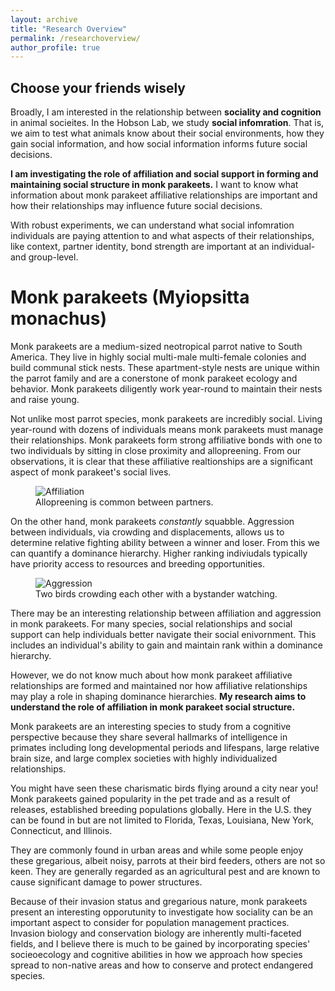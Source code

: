 ```yaml
---
layout: archive
title: "Research Overview"
permalink: /researchoverview/
author_profile: true
---
```


## Choose your friends wisely

Broadly, I am interested in the relationship between **sociality and cognition** in animal socieites. In the Hobson Lab, we study **social infomration**. That is, we aim to test what animals know about their social environments, how they gain social information, and how social information informs future social decisions. 

**I am investigating the role of affiliation and social support in forming and maintaining social structure in monk parakeets.** I want to know what information about monk parakeet affiliative relationships are important and how their relationships may influence future social decisions. 

With robust experiments, we can understand what social infomration individuals are paying attention to and what aspects of their relationships, like context, partner identity, bond strength are important at an individual- and group-level. 
 
Monk parakeets (Myiopsitta monachus)
======
Monk parakeets are a medium-sized neotropical parrot native to South America. They live in highly social multi-male multi-female colonies and build communal stick nests. These apartment-style nests are unique within the parrot family and are a conerstone of monk parakeet ecology and behavior. Monk parakeets diligently work year-round to maintain their nests and raise young.

Not unlike most parrot species, monk parakeets are incredibly social. Living year-round with dozens of individuals means monk parakeets must manage their relationships. Monk parakeets form strong affiliative bonds with one to two individuals by sitting in close proximity and allopreening. From our observations, it is clear that these affiliative realtionships are a significant aspect of monk parakeet's social lives. 
<figure>
  <img src="https://user-images.githubusercontent.com/78130420/147435992-a05bb1b0-0f78-44bb-9095-9ed0f23cac8f.jpg" alt="Affiliation">
  <figcaption>Allopreening is common between partners.</figcaption>
</figure>

On the other hand, monk parakeets _constantly_ squabble. Aggression between individuals, via crowding and displacements, allows us to determine relative fighting ability between a winner and loser. From this we can quantify a dominance hierarchy. Higher ranking indiviudals typically have priority access to resources and breeding opportunities. 
<figure>
  <img src="https://user-images.githubusercontent.com/78130420/147437349-37df2eae-54da-40c1-b9c0-6e41c1a174b2.jpg" alt="Aggression">
  <figcaption>Two birds crowding each other with a bystander watching.</figcaption>
</figure>

There may be an interesting relationship between affiliation and aggression in monk parakeets. For many species, social relationships and social support can help individuals better navigate their social enivornment. This includes an individual's ability to gain and maintain rank within a dominance hierarchy.

However, we do not know much about how monk parakeet affiliative relationships are formed and maintained nor how affiliative relationships may play a role in shaping dominance hierarchies. **My research aims to understand the role of affiliation in monk parakeet social structure.**

Monk parakeets are an interesting species to study from a cognitive perspective because they share several hallmarks of intelligence in primates including long developmental periods and lifespans, large relative brain size, and large complex societies with highly individualized relationships.

You might have seen these charismatic birds flying around a city near you! Monk parakeets gained popularity in the pet trade and as a result of releases, established breeding populations globally. Here in the U.S. they can be found in but are not limited to Florida, Texas, Louisiana, New York, Connecticut, and Illinois. 

They are commonly found in urban areas and while some people enjoy these gregarious, albeit noisy, parrots at their bird feeders, others are not so keen. They are generally regarded as an agricultural pest and are known to cause significant damage to power structures.

Because of their invasion status and gregarious nature, monk parakeets present an interesting opporutunity to investigate how sociality can be an important aspect to consider for population management practices. Invasion biology and conservation biology are inherently multi-faceted fields, and I believe there is much to be gained by incorporating species' socieoecology and cognitive abilities in how we approach how species spread to non-native areas and how to conserve and protect endangered species. 

